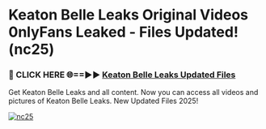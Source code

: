 # Keaton Belle Leaks Original Videos 0nlyFans Leaked - Files Updated! (nc25)

<h3>🔴 CLICK HERE 🌐==►► <a href="https://tinyurl.com/4seja8ks" rel="nofollow">Keaton Belle Leaks Updated Files</a></h3>

Get Keaton Belle Leaks and all content. Now you can access all videos and pictures of Keaton Belle Leaks. New Updated Files 2025!

[![nc25](https://i.imgur.com/EWjZXRe.gif)](https://tinyurl.com/4seja8ks)
